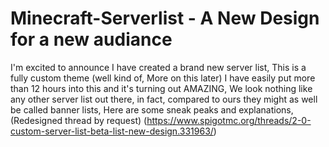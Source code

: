 # Minecraft-Serverlist - A New Design for a new audiance
I'm excited to announce I have created a brand new server list, This is a fully custom theme (well kind of, More on this later) I have easily put more than 12 hours into this and it's turning out AMAZING, We look nothing like any other server list out there, in fact, compared to ours they might as well be called banner lists, Here are some sneak peaks and explanations, (Redesigned thread by request)
(https://www.spigotmc.org/threads/2-0-custom-server-list-beta-list-new-design.331963/)
